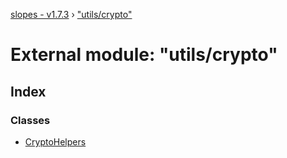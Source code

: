 [slopes - v1.7.3](../README.md) › ["utils/crypto"](_utils_crypto_.md)

# External module: "utils/crypto"

## Index

### Classes

* [CryptoHelpers](../classes/_utils_crypto_.cryptohelpers.md)
